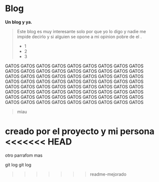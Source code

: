 # Blog 
**Un blog y ya.** 
>Este blog es muy interesante solo por que yo lo digo y nadie me impide decirlo y si alguien se opone a mi opinion pobre de el .
> - 1
> - 2
> - 3

GATOS GATOS GATOS GATOS GATOS GATOS GATOS GATOS GATOS
GATOS GATOS GATOS GATOS GATOS GATOS GATOS GATOS GATOS
GATOS GATOS GATOS GATOS GATOS GATOS GATOS GATOS GATOS
GATOS GATOS GATOS GATOS GATOS GATOS GATOS GATOS GATOS
GATOS GATOS GATOS GATOS GATOS GATOS GATOS GATOS GATOS
GATOS GATOS GATOS GATOS GATOS GATOS GATOS GATOS GATOS
GATOS GATOS GATOS GATOS GATOS GATOS GATOS GATOS GATOS
GATOS GATOS GATOS GATOS GATOS GATOS GATOS GATOS GATOS 
> miau


creado por el proyecto y mi persona
<<<<<<< HEAD
=======

otro parrafom mas

git log git log 
>>>>>>> readme-mejorado
